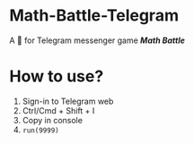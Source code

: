 # Math-Battle-Telegram
A :robot: for Telegram messenger game ***Math Battle***

# How to use?
1. Sign-in to Telegram web
2. Ctrl/Cmd + Shift + I
3. Copy [](https://github.com/314arhaam/math-battle-telegram/blob/master/math_battle_solver.js) in console
4. `run(9999)`
